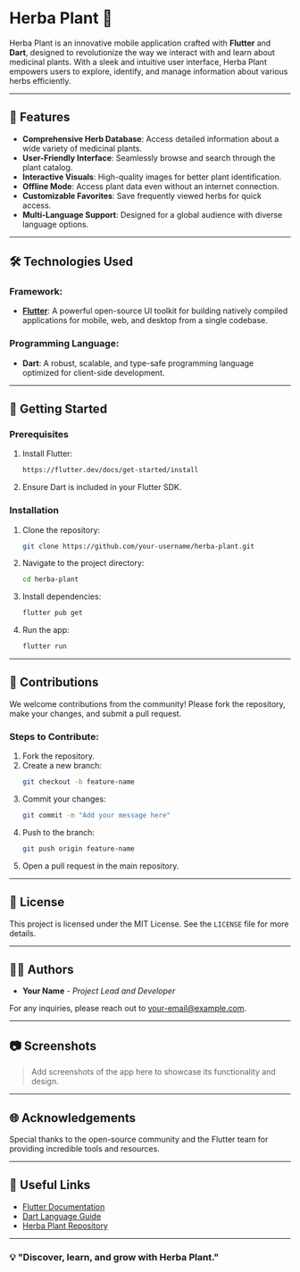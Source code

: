 # Herba Plant 🌱

Herba Plant is an innovative mobile application crafted with **Flutter** and **Dart**, designed to revolutionize the way we interact with and learn about medicinal plants. With a sleek and intuitive user interface, Herba Plant empowers users to explore, identify, and manage information about various herbs efficiently.

---

## 📱 Features

- **Comprehensive Herb Database**: Access detailed information about a wide variety of medicinal plants.
- **User-Friendly Interface**: Seamlessly browse and search through the plant catalog.
- **Interactive Visuals**: High-quality images for better plant identification.
- **Offline Mode**: Access plant data even without an internet connection.
- **Customizable Favorites**: Save frequently viewed herbs for quick access.
- **Multi-Language Support**: Designed for a global audience with diverse language options.

---

## 🛠️ Technologies Used

### Framework:
- **[Flutter](https://flutter.dev/)**: A powerful open-source UI toolkit for building natively compiled applications for mobile, web, and desktop from a single codebase.

### Programming Language:
- **Dart**: A robust, scalable, and type-safe programming language optimized for client-side development.

---

## 🚀 Getting Started

### Prerequisites

1. Install Flutter:
   ```bash
   https://flutter.dev/docs/get-started/install
   ```
2. Ensure Dart is included in your Flutter SDK.

### Installation

1. Clone the repository:
   ```bash
   git clone https://github.com/your-username/herba-plant.git
   ```
2. Navigate to the project directory:
   ```bash
   cd herba-plant
   ```
3. Install dependencies:
   ```bash
   flutter pub get
   ```
4. Run the app:
   ```bash
   flutter run
   ```

---

## 🧩 Contributions

We welcome contributions from the community! Please fork the repository, make your changes, and submit a pull request.

### Steps to Contribute:
1. Fork the repository.
2. Create a new branch:
   ```bash
   git checkout -b feature-name
   ```
3. Commit your changes:
   ```bash
   git commit -m "Add your message here"
   ```
4. Push to the branch:
   ```bash
   git push origin feature-name
   ```
5. Open a pull request in the main repository.

---

## 📄 License

This project is licensed under the MIT License. See the `LICENSE` file for more details.

---

## 🧑‍💻 Authors

- **Your Name** - *Project Lead and Developer*

For any inquiries, please reach out to [your-email@example.com](mailto:your-email@example.com).

---

## 📷 Screenshots

> Add screenshots of the app here to showcase its functionality and design.

---

## 🌐 Acknowledgements

Special thanks to the open-source community and the Flutter team for providing incredible tools and resources.

---

## 🔗 Useful Links

- [Flutter Documentation](https://flutter.dev/docs)
- [Dart Language Guide](https://dart.dev/guides)
- [Herba Plant Repository](https://github.com/your-username/herba-plant)

---

### 💡 "Discover, learn, and grow with Herba Plant."
